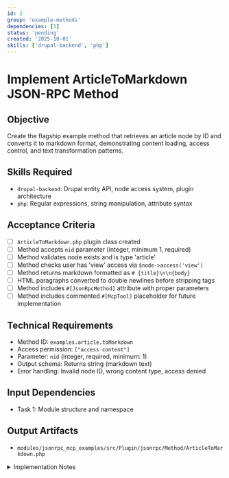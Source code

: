 ```yaml
---
id: 2
group: 'example-methods'
dependencies: [1]
status: 'pending'
created: '2025-10-01'
skills: ['drupal-backend', 'php']
---
```


# Implement ArticleToMarkdown JSON-RPC Method

## Objective

Create the flagship example method that retrieves an article node by ID and converts it to markdown format, demonstrating content loading, access control, and text transformation patterns.

## Skills Required

- `drupal-backend`: Drupal entity API, node access system, plugin architecture
- `php`: Regular expressions, string manipulation, attribute syntax

## Acceptance Criteria

- [ ] `ArticleToMarkdown.php` plugin class created
- [ ] Method accepts `nid` parameter (integer, minimum 1, required)
- [ ] Method validates node exists and is type 'article'
- [ ] Method checks user has 'view' access via `$node->access('view')`
- [ ] Method returns markdown formatted as `# {title}\n\n{body}`
- [ ] HTML paragraphs converted to double newlines before stripping tags
- [ ] Method includes `#[JsonRpcMethod]` attribute with proper parameters
- [ ] Method includes commented `#[McpTool]` placeholder for future implementation

## Technical Requirements

- Method ID: `examples.article.toMarkdown`
- Access permission: `["access content"]`
- Parameter: `nid` (integer, required, minimum: 1)
- Output schema: Returns string (markdown text)
- Error handling: Invalid node ID, wrong content type, access denied

## Input Dependencies

- Task 1: Module structure and namespace

## Output Artifacts

- `modules/jsonrpc_mcp_examples/src/Plugin/jsonrpc/Method/ArticleToMarkdown.php`

<details>
<summary>Implementation Notes</summary>

### Class Structure

```php
<?php

declare(strict_types=1);

namespace Drupal\jsonrpc_mcp_examples\Plugin\jsonrpc\Method;

use Drupal\Core\Entity\EntityTypeManagerInterface;
use Drupal\Core\StringTranslation\TranslatableMarkup;
use Drupal\jsonrpc\Attribute\JsonRpcMethod;
use Drupal\jsonrpc\Attribute\JsonRpcParameterDefinition;
use Drupal\jsonrpc\Exception\JsonRpcException;
use Drupal\jsonrpc\JsonRpcObject\Error;
use Drupal\jsonrpc\JsonRpcObject\ParameterBag;
use Drupal\jsonrpc\Plugin\JsonRpcMethodBase;
use Drupal\node\NodeInterface;
use Symfony\Component\DependencyInjection\ContainerInterface;

/**
 * Retrieves an article node and formats it as markdown.
 */
#[JsonRpcMethod(
  id: "examples.article.toMarkdown",
  usage: new TranslatableMarkup("Retrieves an article node and formats it as markdown"),
  access: ["access content"],
  params: [
    'nid' => new JsonRpcParameterDefinition(
      'nid',
      ["type" => "integer", "minimum" => 1],
      NULL,
      new TranslatableMarkup("The node ID of the article"),
      TRUE
    ),
  ]
)]
// TODO: Replace with actual #[McpTool] attribute once implemented
// #[McpTool(
//   title: "Get Article as Markdown",
//   annotations: ['category' => 'content', 'returns' => 'markdown']
// )]
class ArticleToMarkdown extends JsonRpcMethodBase {

  public function __construct(
    array $configuration,
    string $plugin_id,
    $plugin_definition,
    protected EntityTypeManagerInterface $entityTypeManager,
  ) {
    parent::__construct($configuration, $plugin_id, $plugin_definition);
  }

  public static function create(ContainerInterface $container, array $configuration, $plugin_id, $plugin_definition): static {
    return new static(
      $configuration,
      $plugin_id,
      $plugin_definition,
      $container->get('entity_type.manager')
    );
  }

  public function execute(ParameterBag $params): string {
    $nid = $params->get('nid');

    // Load node
    $node = $this->entityTypeManager->getStorage('node')->load($nid);

    if (!$node instanceof NodeInterface) {
      throw JsonRpcException::fromError(
        Error::invalidParams("Node with ID {$nid} not found")
      );
    }

    // Check bundle type
    if ($node->bundle() !== 'article') {
      throw JsonRpcException::fromError(
        Error::invalidParams("Node {$nid} is not an article")
      );
    }

    // Check access
    if (!$node->access('view')) {
      throw JsonRpcException::fromError(
        Error::invalidParams("Access denied to node {$nid}")
      );
    }

    return $this->convertToMarkdown($node);
  }

  protected function convertToMarkdown(NodeInterface $node): string {
    $title = $node->getTitle();
    $body = $node->get('body')->value ?? '';

    // Replace closing </p> followed by opening <p> with double newlines
    $body = preg_replace('/<\/p>\s*<p[^>]*>/', "\n\n", $body);

    // Remove remaining paragraph tags
    $body = preg_replace('/<\/?p[^>]*>/', '', $body);

    // Strip all remaining HTML tags
    $body = strip_tags($body);

    // Trim and normalize whitespace
    $body = trim($body);

    return "# {$title}\n\n{$body}";
  }

  public static function outputSchema(): array {
    return [
      'type' => 'string',
      'description' => 'Article content formatted as markdown',
    ];
  }

}
```

### Key Implementation Points

1. **Service Injection**: Use EntityTypeManagerInterface for node loading
2. **Error Handling**: Three error cases - node not found, wrong type, access denied
3. **Access Control**: Use Drupal's node access system via `$node->access('view')`
4. **Markdown Conversion**:
   - Convert `</p><p>` to `\n\n` first (preserves paragraph breaks)
   - Strip remaining `<p>` tags
   - Strip all other HTML tags
   - Trim whitespace
5. **Output Schema**: Document that method returns a string

### Testing the Method

Manual test via drush:

```bash
drush jsonrpc:request examples.article.toMarkdown '{"nid": 1}'
```

Expected output format:

```
# Article Title

First paragraph content here.

Second paragraph content here.
```

</details>
